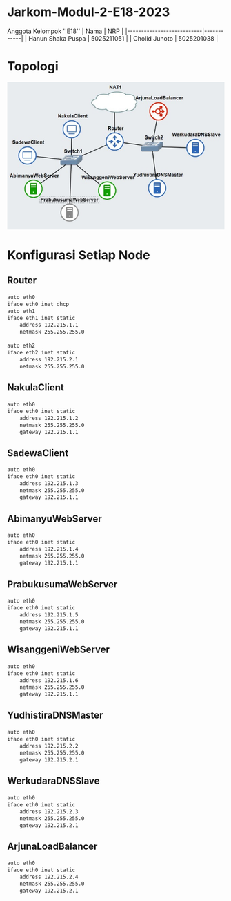 # Jarkom-Modul-2-E18-2023

Anggota Kelompok ''E18'' 
| Nama                      | NRP        |
|---------------------------|------------|
| Hanun Shaka Puspa         | 5025211051 |
| Cholid Junoto             | 5025201038 |

# Topologi
![topologi](./img/topologi.jpeg)

# Konfigurasi Setiap Node
## Router
```
auto eth0
iface eth0 inet dhcp
auto eth1
iface eth1 inet static
    address 192.215.1.1
    netmask 255.255.255.0

auto eth2
iface eth2 inet static
    address 192.215.2.1
    netmask 255.255.255.0
```

## NakulaClient
```
auto eth0
iface eth0 inet static
    address 192.215.1.2
    netmask 255.255.255.0
    gateway 192.215.1.1
```

## SadewaClient
```
auto eth0
iface eth0 inet static
    address 192.215.1.3
    netmask 255.255.255.0
    gateway 192.215.1.1
```

## AbimanyuWebServer
```
auto eth0
iface eth0 inet static
    address 192.215.1.4
    netmask 255.255.255.0
    gateway 192.215.1.1
```

## PrabukusumaWebServer
```
auto eth0
iface eth0 inet static
	address 192.215.1.5
	netmask 255.255.255.0
	gateway 192.215.1.1
```

## WisanggeniWebServer
```
auto eth0
iface eth0 inet static
    address 192.215.1.6
    netmask 255.255.255.0
    gateway 192.215.1.1
```

## YudhistiraDNSMaster
```
auto eth0
iface eth0 inet static
	address 192.215.2.2
	netmask 255.255.255.0
	gateway 192.215.2.1
```

## WerkudaraDNSSlave
```
auto eth0
iface eth0 inet static
    address 192.215.2.3
    netmask 255.255.255.0
    gateway 192.215.2.1
```

## ArjunaLoadBalancer
```
auto eth0
iface eth0 inet static
    address 192.215.2.4
    netmask 255.255.255.0
    gateway 192.215.2.1
```
